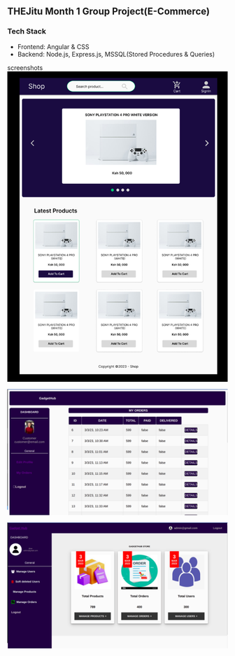 ## THEJitu Month 1 Group Project(E-Commerce)

### Tech Stack

- Frontend: Angular & CSS
- Backend: Node.js, Express.js, MSSQL(Stored Procedures & Queries)

screenshots
![Shop](./frontend/src/assets/GadgetHub-Screenshot.png)

![Customer Dashboard](./frontend/src/assets/GadgetHub-Screenshot-Customer-Dashboard.png)

![Admin Dashboard](./frontend/src/assets/GadgetHub-Screenshot-Admin-Dashboard.png)
